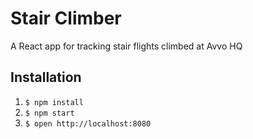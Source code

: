 # Stair Climber

A React app for tracking stair flights climbed at Avvo HQ

## Installation

1. `$ npm install`
2. `$ npm start`
3. `$ open http://localhost:8080`
